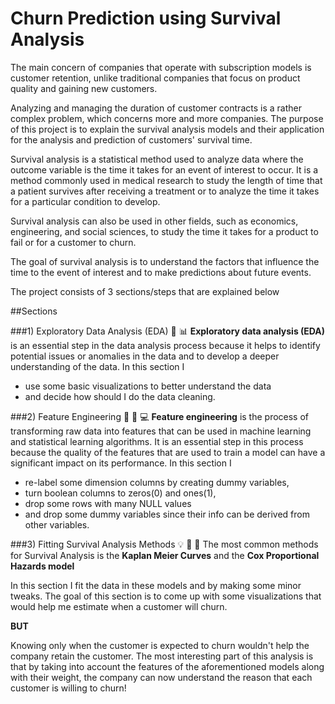 # Churn Prediction using Survival Analysis

The main concern of companies that operate with subscription models is customer retention,
unlike traditional companies that focus on product quality and gaining new customers. 

Analyzing and managing the duration of customer contracts is a rather complex problem,
which concerns more and more companies. The purpose of this project is to explain the
survival analysis models and their application for the analysis and prediction of 
customers' survival time.

Survival analysis is a statistical method used to analyze data where the outcome variable
is the time it takes for an event of interest to occur. 
It is a method commonly used in medical research to study the length of time that a 
patient survives after receiving a treatment or to analyze the time it takes for a
particular condition to develop. 

Survival analysis can also be used in other fields, such as economics, engineering, and
social sciences, to study the time it takes for a product to fail or for a customer 
to churn. 

The goal of survival analysis is to understand the factors that influence the time to 
the event of interest and to make predictions about future events.

The project consists of 3 sections/steps that are explained below

##Sections

###1) Exploratory Data Analysis (EDA) :mag_right: :bar_chart:
**Exploratory data analysis (EDA)** is an essential step in the data analysis process 
because it helps to identify potential issues or anomalies in the data and to develop 
a deeper understanding of the data. In this section I 
* use some basic visualizations to better understand the data 
* and decide how should I do the data 
  cleaning.

###2) Feature Engineering :wrench: :hammer: :computer:
**Feature engineering** is the process of transforming raw data into features that can be 
used in machine learning and statistical learning algorithms. It is an essential step in 
this process because the quality of the features that are used to train a model can 
have a significant impact on its performance. In this section I 
* re-label some dimension columns by creating dummy variables, 
* turn boolean columns to zeros(0) and ones(1), 
* drop some rows with many NULL values 
* and drop some dummy variables since their info can be derived from other variables.

###3) Fitting Survival Analysis Methods :bulb: :tada: :sparkler:
The most common methods for Survival Analysis is the **Kaplan Meier Curves** and the 
**Cox Proportional Hazards model**

In this section I fit the data in these models and by making some minor tweaks.
The goal of this section is to come up with some visualizations that would help me 
estimate when a customer will churn. 

**BUT**

Knowing only when the customer is expected to churn wouldn't help the company retain 
the customer. The most interesting part of this analysis is that by taking into account 
the features of the aforementioned models along with their weight, the company can now 
understand the reason that each customer is willing to churn!